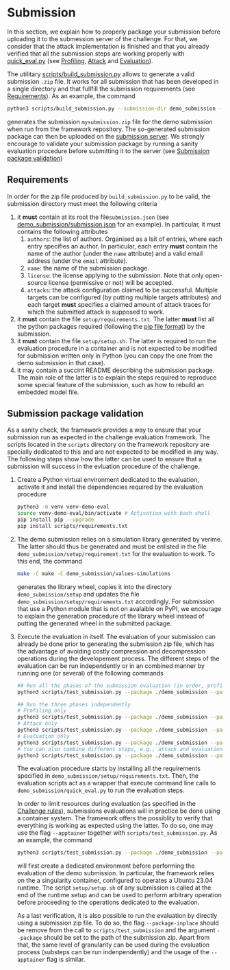 # Submission

In this section, we explain how to properly package your submission before
uploading it to the submession server of the challenge. For that, we consider
that the attack implementation is finished and that you already verified that
all the submission steps are working properly with [quick_eval.py](https://github.com/simple-crypto/SMAesH-challenge/blob/main/demo_submission/quick_eval.py) (see
[Profiling](./profiling.md), [Attack](./attack.md) and
[Evaluation](./evaluation.md)). 

The utilitary [scripts/build_submission.py](https://github.com/simple-crypto/SMAesH-challenge/blob/main/demo_submission/quick_eval.py) allows to generate a valid submission `.zip` file. It works
for all submission that has been developed in a single directory and that
fullfill the submission requirements (see
[Requirements](./submission.html#valid-submission-requirements)). As an
example, the command 
```bash
python3 scripts/build_submission.py --submission-dir demo_submission --package-file mysubmission.zip
```
generates the submission `mysubmission.zip` file for the demo submission when run from the framework repository.
The so-generated submission package can then be uploaded on the [submission server](TODO). 
We strongly encourage to validate your submission package by running a sanity evaluation procedure before 
submitting it to the server (see [Submission package validation](./submission.html#submission-package-validation))

## Requirements
In order for the zip file produced by `build_submission.py` to be valid, the
submission directory must meet the following criteria

1. it **must** contain at its root the file`submission.json` (see [demo_submission/submission.json](https://github.com/simple-crypto/SMAesH-challenge/blob/main/demo_submission/submission.json) for an
   example). In particular, it must contains the following attributes
    1. `authors`: the list of authors. Organised as a lsit of entries, where each entry specifies an author. In particular, each entry **must** contain the name of the author (under the `name` attribute) and a valid email address (under the `email` attribute).
    1. `name`: the name of the submission package. 
    1. `license`: the license applying to the submission. Note that only open-source license (permissive or not) will be accepted. 
    1. `attacks`: the attack configuration claimed to be successful. Multiple targets can be configured (by putting multiple targets attributes) and each target **must** specifies a 
    claimed amount of attack traces for which the submitted attack is supposed to work. 
1. it **must** contain the file `setup/requirements.txt`. The latter **must**
   list all the python packages required (following the [pip file
   format](https://pip.pypa.io/en/stable/reference/requirements-file-format/))
   by the submission. 
1. it **must** contain the file `setup/setup.sh`. The latter is required to run
   the evaluation procedure in a container and is not expected to be modified
   for submission written only in Python (you can copy the one from the demo
   submission in that case). 
1. it may contain a succint README describing the submission package. The
   main role of the latter is to explain the steps required to reproduce some
   special feature of the submission, such as how to rebuild an embedded model
   file.  

## Submission package validation
As a sanity check, the framework provides a way to ensure that your submission
run as expected in the challenge evaluation framework. The scripts located in the
`scripts` directory on the framework repository are specially dedicated to this
and are not expected to be modified in any way. The following steps show how the latter can be 
used to ensure that a submission will success in the evluation procedure of the challenge. 

1. Create a Python virtual environment dedicated to the evaluation, activate it and install the dependencies required by the 
evaluation procedure
    ```bash
    python3 -m venv venv-demo-eval
    source venv-demo-eval/bin/activate # Activation with bash shell
    pip install pip --upgrade
    pip install scripts/requirements.txt
    ```
1. The demo submission relies on a simulation library generated by verime. The latter should thus be generated and must be enlisted in the file `demo_submission/setup/requirement.txt` for the evaluation to work. 
To this end, the command
    ```bash
    make -C make -C demo_submission/values-simulations 
    ```
    generates the library wheel, copies it into the directory `demo_submission/setup` and updates the file `demo_submission/setup/requirements.txt` accordingly. For submission that use a Python module that is not on avalaible on PyPI, we encourage to explain the generation procedure of the library wheel instead of putting the generated wheel in the submitted package.  
1. Execute the evaluation in itself. The evaluation of your submission can already be done prior to generating the submission zip file, which has the
    advantage of avoiding costly compression and decompression operations during
    the developement process. The different steps of the evaluation can be run independently or in an combined manner by running one (or several) of the following commands
    ```bash
    ## Run all the phases of the submission evaluation (in order, profiling, attack, evaluation)
    python3 scripts/test_submission.py --package ./demo_submission --package-inplace --workdir workdir-eval-inplace --dataset-dir $AESHPC_DATASET
    
    ## Run the three phases independently
    # Profiling only 
    python3 scripts/test_submission.py --package ./demo_submission --package-inplace --workdir workdir-eval-inplace --dataset-dir $AESHPC_DATASET --only profile
    # Attack only
    python3 scripts/test_submission.py --package ./demo_submission --package-inplace --workdir workdir-eval-inplace --dataset-dir $AESHPC_DATASET --only attack
    # Evaluation only
    python3 scripts/test_submission.py --package ./demo_submission --package-inplace --workdir workdir-eval-inplace --dataset-dir $AESHPC_DATASET --only eval
    # You can also combine different steps, e.g., attack and evaluation
    python3 scripts/test_submission.py --package ./demo_submission --package-inplace --workdir workdir-eval-inplace --dataset-dir $AESHPC_DATASET --only attack eval
    ```
    The evaluation procedure starts by installing all the requirements specified in `demo_submission/setup/requirements.txt`. Then, the evaluation scripts act as a wrapper
    that execute command line calls to `demo_submission/quick_eval.py` to run the evaluation steps.

    In order to limit resources during evaluation (as specified in the [Challenge rules](./rules.md)), submissions
    evaluations will in practice be done using a container system. The framework offers the possiblity to verify that everything 
    is working as expected using the latter. To do so, one may use the flag `--apptainer` together with `scripts/test_submission.py`. As an example, the command
    ```bash 
    python3 scripts/test_submission.py --package ./demo_submission --package-inplace --workdir workdir-eval-inplace --dataset-dir $AESHPC_DATASET --apptainer
    ```
    will first create a dedicated environment before performing the evaluation of
    the demo submission. In particular, the framework relies on the a singularity
    container, configured to operates a Ubuntu 23.04 runtime. The script `setup/setup.sh` of any submission is called at the end of the runtime setup and 
    can be used to perform arbitrary operation before proceeding to the operations dedicated to the evaluation. 

    As a last verification, it is also possible to run the evaluation by directly using a submission zip file. To do so, the flag `--package-inplace` should be remove 
    from the call to `scripts/test_submission` and the argument `--package` should be set to the path of the submission zip. Apart from that, the same level of granularity can be used during 
    the evaluation process (substeps can be run indenpendently) and the usage of the `--apptainer` flag is similar. 

